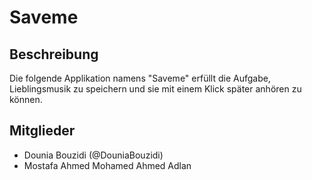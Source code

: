 # Saveme
## Beschreibung
Die folgende Applikation namens "Saveme" erfüllt die Aufgabe, Lieblingsmusik zu speichern und sie mit einem Klick später anhören zu können.

## Mitglieder
* Dounia Bouzidi (@DouniaBouzidi)
* Mostafa Ahmed Mohamed Ahmed Adlan
